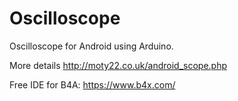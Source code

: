 # Oscilloscope
Oscilloscope for Android using Arduino.

More details http://moty22.co.uk/android_scope.php

Free IDE for B4A: https://www.b4x.com/
